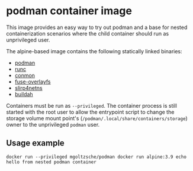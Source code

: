 # podman container image

This image provides an easy way to try out podman and a base for
nested containerization scenarios where the child container should
run as unprivileged user.

The alpine-based image contains the following statically linked binaries:
* [podman](https://github.com/containers/libpod)
* [runc](https://github.com/opencontainers/runc/)
* [conmon](https://github.com/kubernetes-sigs/cri-o)
* [fuse-overlayfs](https://github.com/containers/fuse-overlayfs)
* [slirp4netns](https://github.com/rootless-containers/slirp4netns)
* [buildah](https://github.com/containers/buildah)

Containers must be run as `--privileged`.
The container process is still started with the root user to allow
the entrypoint script to change the storage volume mount point's
(`/podman/.local/share/containers/storage`) owner to the unprivileged
`podman` user.


## Usage example

```
docker run --privileged mgoltzsche/podman docker run alpine:3.9 echo hello from nested podman container
```
